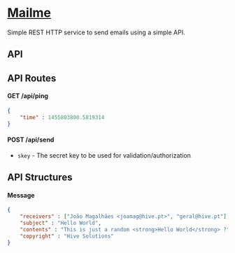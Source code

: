 # [Mailme](http://mailme.hive.pt)

Simple REST HTTP service to send emails using a simple API.

## API

## API Routes

#### GET /api/ping

```json
{
    "time" : 1455803800.5819314
}
```

#### POST /api/send

* `skey` - The secret key to be used for validation/authorization

## API Structures

#### Message

```json
{
    "receivers" : ["João Magalhães <joamag@hive.pt>", "geral@hive.pt"],
    "subject" : "Hello World",
    "contents" : "This is just a random <strong>Hello World</strong> ?",
    "copyright" : "Hive Solutions"
}
```
